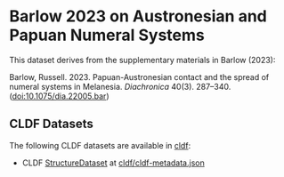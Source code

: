 Barlow 2023 on Austronesian and Papuan Numeral Systems
======================================================


This dataset derives from the supplementary materials in Barlow (2023):

Barlow, Russell. 2023. Papuan-Austronesian contact and the spread of numeral
systems in Melanesia. *Diachronica* 40(3). 287–340.
([doi:10.1075/dia.22005.bar](https://doi.org/10.1075/dia.22005.bar))


## CLDF Datasets

The following CLDF datasets are available in [cldf](cldf):

- CLDF [StructureDataset](https://github.com/cldf/cldf/tree/master/modules/StructureDataset) at [cldf/cldf-metadata.json](cldf/cldf-metadata.json)